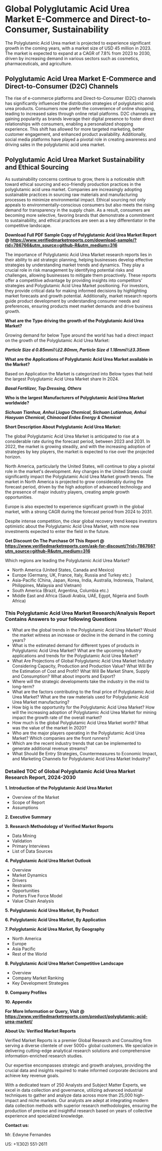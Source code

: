 <h1>Global Polyglutamic Acid Urea Market E-Commerce and Direct-to-Consumer, Sustainability</h1><p class=""><p>The Polyglutamic Acid Urea market is projected to experience significant growth in the coming years, with a market size of USD 45 million in 2023. The market is expected to expand at a CAGR of 7.8% from 2023 to 2030, driven by increasing demand in various sectors such as cosmetics, pharmaceuticals, and agriculture.</p><h2>Polyglutamic Acid Urea Market E-Commerce and Direct-to-Consumer (D2C) Channels</h2><p>The rise of e-commerce platforms and Direct-to-Consumer (D2C) channels has significantly influenced the distribution strategies of polyglutamic acid urea products. Consumers now prefer the convenience of online shopping, leading to increased sales through online retail platforms. D2C channels are gaining popularity as brands leverage their digital presence to foster direct relationships with consumers, enabling a personalized shopping experience. This shift has allowed for more targeted marketing, better customer engagement, and enhanced product availability. Additionally, social media platforms have played a pivotal role in creating awareness and driving sales in the polyglutamic acid urea market.</p><h2>Polyglutamic Acid Urea Market Sustainability and Ethical Sourcing</h2><p>As sustainability concerns continue to grow, there is a noticeable shift toward ethical sourcing and eco-friendly production practices in the polyglutamic acid urea market. Companies are increasingly adopting sustainable practices in sourcing raw materials and manufacturing processes to minimize environmental impact. Ethical sourcing not only appeals to environmentally-conscious consumers but also meets the rising demand for transparency in the supply chain. As a result, consumers are becoming more selective, favoring brands that demonstrate a commitment to sustainability, and ethical practices are seen as a key differentiator in the competitive landscape.</p></p><p class=""><strong>Download Full PDF Sample Copy of Polyglutamic Acid Urea Market Report @ <a href="https://www.verifiedmarketreports.com/download-sample/?rid=786766&utm_source=github-R&utm_medium=316" target="_blank">https://www.verifiedmarketreports.com/download-sample/?rid=786766&utm_source=github-R&utm_medium=316</a></strong></p><p>The importance of&nbsp;Polyglutamic Acid Urea Market research reports lies in their ability to aid strategic planning, helping businesses develop effective strategies by understanding market trends and dynamics. They play a crucial role in risk management by identifying potential risks and challenges, allowing businesses to mitigate them proactively. These reports offer a competitive advantage by providing insights into competitors' strategies and Polyglutamic Acid Urea Market positioning. For investors, they provide critical data for making informed decisions by highlighting market forecasts and growth potential. Additionally, market research reports guide product development by understanding consumer needs and preferences, ensuring products meet market demands and drive business growth.</p><p><strong>What are the&nbsp;Type driving the growth of the Polyglutamic Acid Urea Market?</strong></p><p id="" class="">Growing demand for below Type around the world has had a direct impact on the growth of the Polyglutamic Acid Urea Market:</p><p class=""><em><strong>Particle Size d 0.85mmï½ž2.80mm, Particle Size d 1.18mmï½ž3.35mm</strong></em></p><p class=""><strong>What are the&nbsp;Applications&nbsp;of Polyglutamic Acid Urea Market available in the Market?</strong></p><p id="" class="">Based on Application the Market is categorized into Below types that held the largest Polyglutamic Acid Urea Market share In 2024.</p><p class=""><em><strong>Basal Fertilizer, Top Dressing, Others</strong></em></p><p class=""><strong>Who is the largest Manufacturers of Polyglutamic Acid Urea Market worldwide?</strong></p><p><em><strong>Sichuan Tianhua, Anhui Liuguo Chemical, Sichuan Lutianhua, Anhui Haoyuan Chemical, Chinacoal Erdos Energy & Chemical</strong></em></p><p id="" class=""><strong>Short Description About Polyglutamic Acid Urea Market:</strong></p><p>The global Polyglutamic Acid Urea Market is anticipated to rise at a considerable rate during the forecast period, between 2023 and 2031. In 2022, the market is growing steadily, and with the increasing adoption of strategies by key players, the market is expected to rise over the projected horizon.</p><p>North America, particularly the United States, will continue to play a pivotal role in the market's development. Any changes in the United States could significantly impact the Polyglutamic Acid Urea Market growth trends. The market in North America is projected to grow considerably during the forecast period, driven by the high adoption of advanced technology and the presence of major industry players, creating ample growth opportunities.</p><p>Europe is also expected to experience significant growth in the global market, with a strong CAGR during the forecast period from 2024 to 2031.</p><p>Despite intense competition, the clear global recovery trend keeps investors optimistic about the Polyglutamic Acid Urea Market, with more new investments expected to enter the field in the future.</p><p id="" class=""><strong>Get Discount On The Purchase Of This Report @ <a href="https://www.verifiedmarketreports.com/ask-for-discount/?rid=786766?utm_source=github-R&utm_medium=316" target="_blank">https://www.verifiedmarketreports.com/ask-for-discount/?rid=786766?utm_source=github-R&utm_medium=316</a></strong></p><p class="">Which regions are leading the Polyglutamic Acid Urea Market?</p><ul><li>North America (United States, Canada and Mexico)</li><li>Europe (Germany, UK, France, Italy, Russia and Turkey etc.)</li><li>Asia-Pacific (China, Japan, Korea, India, Australia, Indonesia, Thailand, Philippines, Malaysia and Vietnam)</li><li>South America (Brazil, Argentina, Columbia etc.)</li><li>Middle East and Africa (Saudi Arabia, UAE, Egypt, Nigeria and South Africa)</li></ul><h3 id="" class="">This Polyglutamic Acid Urea Market Research/Analysis Report Contains Answers to your following Questions</h3><ul><li>What are the global trends in the Polyglutamic Acid Urea Market? Would the market witness an increase or decline in the demand in the coming years?</li><li>What is the estimated demand for different types of products in Polyglutamic Acid Urea Market? What are the upcoming industry applications and trends for the Polyglutamic Acid Urea Market?</li><li>What Are Projections of Global Polyglutamic Acid Urea Market Industry Considering Capacity, Production and Production Value? What Will Be the Estimation of Cost and Profit? What Will Be Market Share, Supply and Consumption? What about imports and Export?</li><li>Where will the strategic developments take the industry in the mid to long-term?</li><li>What are the factors contributing to the final price of Polyglutamic Acid Urea Market? What are the raw materials used for Polyglutamic Acid Urea Market manufacturing?</li><li>How big is the opportunity for the Polyglutamic Acid Urea Market? How will the increasing adoption of Polyglutamic Acid Urea Market for mining impact the growth rate of the overall market?</li><li>How much is the global Polyglutamic Acid Urea Market worth? What was the value of the market In 2020?</li><li>Who are the major players operating in the Polyglutamic Acid Urea Market? Which companies are the front runners?</li><li>Which are the recent industry trends that can be implemented to generate additional revenue streams?</li><li>What Should Be Entry Strategies, Countermeasures to Economic Impact, and Marketing Channels for Polyglutamic Acid Urea Market Industry?</li></ul><h3 id="" class="">Detailed TOC of Global Polyglutamic Acid Urea Market Research Report, 2024-2030</h3><p id="" class=""><strong>1. Introduction of the Polyglutamic Acid Urea Market</strong></p><ul><li>Overview of the Market</li><li>Scope of Report</li><li>Assumptions</li></ul><p id="" class=""><strong>2. Executive Summary</strong></p><p id="" class=""><strong>3. Research Methodology of Verified Market Reports</strong></p><ul><li>Data Mining</li><li>Validation</li><li>Primary Interviews</li><li>List of Data Sources</li></ul><p id="" class=""><strong>4. Polyglutamic Acid Urea Market Outlook</strong></p><ul><li>Overview</li><li>Market Dynamics</li><li>Drivers</li><li>Restraints</li><li>Opportunities</li><li>Porters Five Force Model</li><li>Value Chain Analysis</li></ul><p id="" class=""><strong>5. Polyglutamic Acid Urea Market, By Product</strong></p><p id="" class=""><strong>6. Polyglutamic Acid Urea Market, By Application</strong></p><p id="" class=""><strong>7. Polyglutamic Acid Urea Market, By Geography</strong></p><ul><li>North America</li><li>Europe</li><li>Asia Pacific</li><li>Rest of the World</li></ul><p id="" class=""><strong>8. Polyglutamic Acid Urea Market Competitive Landscape</strong></p><ul><li>Overview</li><li>Company Market Ranking</li><li>Key Development Strategies</li></ul><p id="" class=""><strong>9. Company Profiles</strong></p><p id="" class=""><strong>10. Appendix</strong></p><p id="" class=""><strong>For More Information or Query, Visit @ <a href="https://www.verifiedmarketreports.com/product/polyglutamic-acid-urea-market/" target="_blank">https://www.verifiedmarketreports.com/product/polyglutamic-acid-urea-market/</a></strong></p><p id="" class=""><strong>About Us: Verified Market Reports</strong></p><p id="" class="">Verified Market Reports is a premier Global Research and Consulting firm serving a diverse clientele of over 5000+ global customers. We specialize in delivering cutting-edge analytical research solutions and comprehensive information-enriched research studies.</p><p id="" class="">Our expertise encompasses strategic and growth analyses, providing the crucial data and insights required to make informed corporate decisions and achieve key revenue goals.</p><p id="" class="">With a dedicated team of 250 Analysts and Subject Matter Experts, we excel in data collection and governance, utilizing advanced industrial techniques to gather and analyze data across more than 25,000 high-impact and niche markets. Our analysts are adept at integrating modern data collection methods with superior research methodologies, ensuring the production of precise and insightful research based on years of collective experience and specialized knowledge.</p><p id="" class=""><strong>Contact us:</strong></p><p id="" class="">Mr. Edwyne Fernandes</p><p id="" class="">US: +1(302) 551-2611</p>